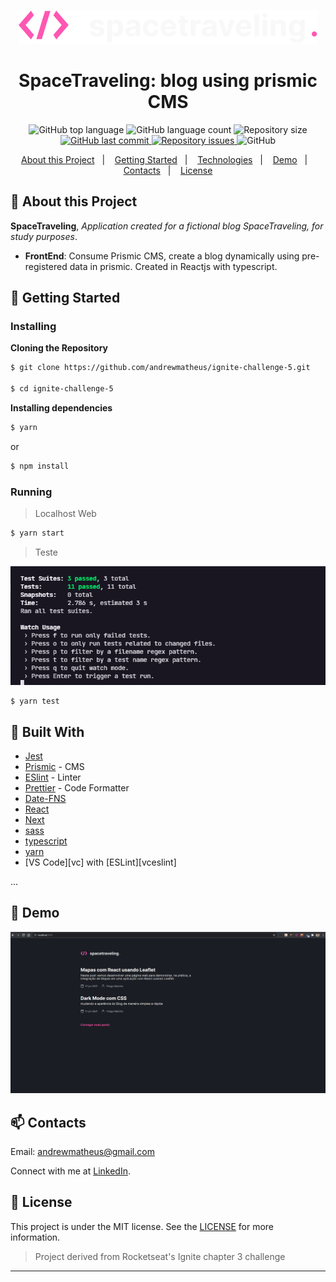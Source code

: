 <p align="center">
  <img alt="SpaceTraveling Logo" src="https://github.com/andrewmatheus/ignite-challenge-5/blob/master/public/logo.svg">
</p>

<h1 align="center">
  SpaceTraveling: blog using prismic CMS
</h1>

<p align="center">
  <img alt="GitHub top language" src="https://img.shields.io/github/languages/top/andrewmatheus/ignite-challenge-5.svg">

  <img alt="GitHub language count" src="https://img.shields.io/github/languages/count/andrewmatheus/ignite-challenge-5.svg">

  <img alt="Repository size" src="https://img.shields.io/github/repo-size/andrewmatheus/ignite-challenge-5.svg">
  <a href="https://github.com/andrewmatheus/ignite-challenge-5/commits/master">
    <img alt="GitHub last commit" src="https://img.shields.io/github/last-commit/andrewmatheus/ignite-challenge-5.svg">
  </a>

  <a href="https://github.com/andrewmatheus/ignite-challenge-5/issues">
    <img alt="Repository issues" src="https://img.shields.io/github/issues/andrewmatheus/ignite-challenge-5.svg">
  </a>

  <img alt="GitHub" src="https://img.shields.io/github/license/andrewmatheus/ignite-challenge-5.svg">
</p>

<p align="center">
  <a href="#notebook-About-this-Project">About this Project</a>&nbsp;&nbsp;&nbsp;|&nbsp;&nbsp;&nbsp;
  <a href="#rocket-Getting-Started">Getting Started</a>&nbsp;&nbsp;&nbsp;|&nbsp;&nbsp;&nbsp;
  <a href="#hammer-Built-With">Technologies</a>&nbsp;&nbsp;&nbsp;|&nbsp;&nbsp;&nbsp;
  <a href="#art-Demo">Demo</a>&nbsp;&nbsp;&nbsp;|&nbsp;&nbsp;&nbsp;
  <a href="#mailbox-Contacts">Contacts</a>&nbsp;&nbsp;&nbsp;|&nbsp;&nbsp;&nbsp;
  <a href="#memo-license">License</a>
</p>


## :notebook: About this Project

**SpaceTraveling**, *Application created for a fictional blog SpaceTraveling, for study purposes*.
  - __FrontEnd__: Consume Prismic CMS, create a blog dynamically using pre-registered data in prismic. Created in Reactjs with typescript.

## :rocket: Getting Started

### Installing

**Cloning the Repository**

```bash
$ git clone https://github.com/andrewmatheus/ignite-challenge-5.git

$ cd ignite-challenge-5
```

**Installing dependencies**

```bash
$ yarn
```
or
```bash
$ npm install
```

### Running

> Localhost Web
```bash
$ yarn start
```

> Teste

![test](https://github.com/andrewmatheus/ignite-challenge-5/blob/master/testPassed.png)

```
$ yarn test
```

## :hammer: Built With

- [Jest](https://jestjs.io/)
- [Prismic](https://prismic.io/) - CMS
- [ESlint](https://eslint.org/) - Linter
- [Prettier](https://prettier.io/) - Code Formatter
- [Date-FNS](https://date-fns.org/)
- [React](https://pt-br.reactjs.org/)
- [Next](https://nextjs.org/docs)
- [sass](https://sass-lang.com/)
- [typescript](https://www.typescriptlang.org/)
- [yarn](https://yarnpkg.com/)
- [VS Code][vc] with [ESLint][vceslint]


...

## :art: Demo

![SpaceTraveling](https://github.com/andrewmatheus/ignite-challenge-5/blob/master/spacetraveling.gif)

## :mailbox: Contacts

Email: andrewmatheus@gmail.com

Connect with me at [LinkedIn](https://www.linkedin.com/in/andrew-cabral-developer/).

## :memo: License
This project is under the MIT license. See the [LICENSE](https://github.com/andrewmatheus/ignite-challenge-5/blob/master/LICENSE) for more information.

> Project derived from Rocketseat's Ignite chapter 3 challenge

------------------
